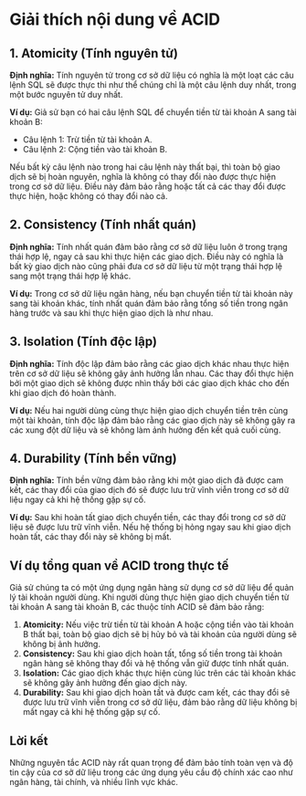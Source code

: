 # Giải thích nội dung về ACID

## 1. Atomicity (Tính nguyên tử)
**Định nghĩa:** Tính nguyên tử trong cơ sở dữ liệu có nghĩa là một loạt các câu lệnh SQL sẽ được thực thi như thể chúng chỉ là một câu lệnh duy nhất, trong một bước nguyên tử duy nhất.

**Ví dụ:** Giả sử bạn có hai câu lệnh SQL để chuyển tiền từ tài khoản A sang tài khoản B:
- Câu lệnh 1: Trừ tiền từ tài khoản A.
- Câu lệnh 2: Cộng tiền vào tài khoản B.

Nếu bất kỳ câu lệnh nào trong hai câu lệnh này thất bại, thì toàn bộ giao dịch sẽ bị hoàn nguyên, nghĩa là không có thay đổi nào được thực hiện trong cơ sở dữ liệu. Điều này đảm bảo rằng hoặc tất cả các thay đổi được thực hiện, hoặc không có thay đổi nào cả.

## 2. Consistency (Tính nhất quán)
**Định nghĩa:** Tính nhất quán đảm bảo rằng cơ sở dữ liệu luôn ở trong trạng thái hợp lệ, ngay cả sau khi thực hiện các giao dịch. Điều này có nghĩa là bất kỳ giao dịch nào cũng phải đưa cơ sở dữ liệu từ một trạng thái hợp lệ sang một trạng thái hợp lệ khác.

**Ví dụ:** Trong cơ sở dữ liệu ngân hàng, nếu bạn chuyển tiền từ tài khoản này sang tài khoản khác, tính nhất quán đảm bảo rằng tổng số tiền trong ngân hàng trước và sau khi thực hiện giao dịch là như nhau.

## 3. Isolation (Tính độc lập)
**Định nghĩa:** Tính độc lập đảm bảo rằng các giao dịch khác nhau thực hiện trên cơ sở dữ liệu sẽ không gây ảnh hưởng lẫn nhau. Các thay đổi thực hiện bởi một giao dịch sẽ không được nhìn thấy bởi các giao dịch khác cho đến khi giao dịch đó hoàn thành.

**Ví dụ:** Nếu hai người dùng cùng thực hiện giao dịch chuyển tiền trên cùng một tài khoản, tính độc lập đảm bảo rằng các giao dịch này sẽ không gây ra các xung đột dữ liệu và sẽ không làm ảnh hưởng đến kết quả cuối cùng.

## 4. Durability (Tính bền vững)
**Định nghĩa:** Tính bền vững đảm bảo rằng khi một giao dịch đã được cam kết, các thay đổi của giao dịch đó sẽ được lưu trữ vĩnh viễn trong cơ sở dữ liệu ngay cả khi hệ thống gặp sự cố.

**Ví dụ:** Sau khi hoàn tất giao dịch chuyển tiền, các thay đổi trong cơ sở dữ liệu sẽ được lưu trữ vĩnh viễn. Nếu hệ thống bị hỏng ngay sau khi giao dịch hoàn tất, các thay đổi này sẽ không bị mất.

## Ví dụ tổng quan về ACID trong thực tế
Giả sử chúng ta có một ứng dụng ngân hàng sử dụng cơ sở dữ liệu để quản lý tài khoản người dùng. Khi người dùng thực hiện giao dịch chuyển tiền từ tài khoản A sang tài khoản B, các thuộc tính ACID sẽ đảm bảo rằng:

1. **Atomicity:** Nếu việc trừ tiền từ tài khoản A hoặc cộng tiền vào tài khoản B thất bại, toàn bộ giao dịch sẽ bị hủy bỏ và tài khoản của người dùng sẽ không bị ảnh hưởng.
2. **Consistency:** Sau khi giao dịch hoàn tất, tổng số tiền trong tài khoản ngân hàng sẽ không thay đổi và hệ thống vẫn giữ được tính nhất quán.
3. **Isolation:** Các giao dịch khác thực hiện cùng lúc trên các tài khoản khác sẽ không gây ảnh hưởng đến giao dịch này.
4. **Durability:** Sau khi giao dịch hoàn tất và được cam kết, các thay đổi sẽ được lưu trữ vĩnh viễn trong cơ sở dữ liệu, đảm bảo rằng dữ liệu không bị mất ngay cả khi hệ thống gặp sự cố.

## Lời kết
Những nguyên tắc ACID này rất quan trọng để đảm bảo tính toàn vẹn và độ tin cậy của cơ sở dữ liệu trong các ứng dụng yêu cầu độ chính xác cao như ngân hàng, tài chính, và nhiều lĩnh vực khác.

